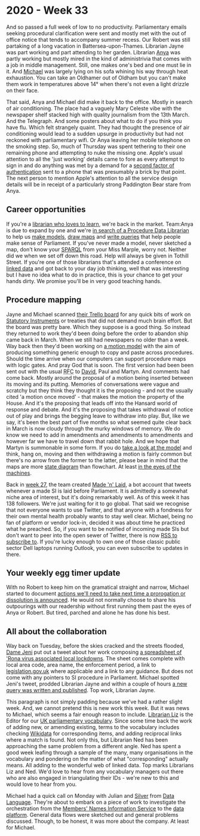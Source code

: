 # 2020 - Week 33

And so passed a full week of low to no productivity. Parliamentary emails seeking procedural clarification were sent and mostly met with the out of office notice that tends to accompany summer recess. Our Robert was still partaking of a long vacation in Battersea-upon-Thames. Librarian Jayne was part working and part attending to her garden. Librarian [Anya](https://twitter.com/bitten_) was partly working but mostly mired in the kind of administrivia that comes with a job in middle management. Still, one makes one's bed and one must lie in it. And [Michael](https://twitter.com/fantasticlife) was largely lying on his sofa whining his way through heat exhaustion. You can take an Oldhamer out of Oldham but you can't make them work in temperatures above 14° when there's not even a light drizzle on their face.

That said, Anya and Michael did make it back to the office. Mostly in search of air conditioning. The place had a vaguely Mary Celeste vibe with the newspaper shelf stacked high with quality journalism from the 13th March. And the Telegraph. And some posters about what to do if you think you have flu. Which felt strangely quaint. They had thought the presence of air conditioning would lead to a sudden upsurge in productivity but had not reckoned with parliamentary wifi. Or Anya leaving her mobile telephone on the smoking step. So, much of Thursday was spent tethering to their one remaining phone and attempting to nuke the missing one. Apple's usual attention to all the 'just working' details came to fore as every attempt to sign in and do anything was met by a demand for a [second factor of authentication](https://en.wikipedia.org/wiki/Multi-factor_authentication) sent to a phone that was presumably a brick by that point. The next person to mention Apple's attention to all the service design details will be in receipt of a particularly strong Paddington Bear stare from Anya.

## Career opportunities

If you're a [librarian who loves to learn](https://twitter.com/commonslibrary/status/1293141863071875073), we're back in the market. Team:Anya is due to expand by one and we're [in search of a Procedure Data Librarian](https://housesofparliament.tal.net/vx/appcentre-HouseOfCommons/brand-2/candidate/so/pm/1/pl/15/opp/1750-Procedure-Data-Librarian/en-GB) to help us [make models](https://ukparliament.github.io/ontologies/), [draw maps](https://ukparliament.github.io/ontologies/procedure/procedure-ontology.html#maps) and [write queries](https://ukparliament.github.io/ontologies/procedure/meta/queries/) that help people make sense of Parliament. If you've never made a model, never sketched a map, don't know your [SPARQL](https://en.wikipedia.org/wiki/SPARQL) from your Miss Marple, worry not. Neither did we when we set off down this road. Help will always be given in Tothill Street. If you're one of those librarians that's attended a conference on [linked data](https://en.wikipedia.org/wiki/Linked_data) and got back to your day job thinking, well that was interesting but I have no idea what to do in practice, this is your chance to get your hands dirty. We  promise you'll be in very good teaching hands.

## Procedure mapping

Jayne and Michael scanned [their Trello board](https://trello.com/b/HRIwjNQD/parliament-procedure) for any quick bits of work on [Statutory Instruments](https://www.parliament.uk/site-information/glossary/statutory-instruments-sis/) or treaties that did not demand much brain effort. But the board was pretty bare. Which they suppose is a good thing. So instead they returned to work they'd been doing before the order to abandon ship came back in March. When we still had newspapers no older than a week. Way back then they'd been working on [a motion model](https://trello.com/c/WomlE1oZ/82-generic-motion-model) with the aim of producing something generic enough to copy and paste across procedures. Should the time arrive when our computers can support procedure maps with logic gates. And pray God that is soon. The first version had been been sent out with the usual <abbr title="Request for comments">RFC</abbr> to [David](https://twitter.com/clerkly), Paul and Martyn. And comments had come back. Mostly around the proposal of a motion being inserted between its moving and its putting. Memories of conversations were vague and scratchy but they think they thought it is the proposing - and not the usually cited 'a motion once moved' - that makes the motion the property of the House. And it's the proposing that leads off into the Hansard world of response and debate. And it's the proposing that takes withdrawal of notice out of play and brings the begging leave to withdraw into play. But, like we say, it's been the best part of five months so what seemed quite clear back in March is now cloudy through the murky windows of memory. We do know we need to add in amendments and amendments to amendments and however far we have to travel down that rabbit hole. And we hope that Martyn is summonable in some form. If you do [take a look at the model](https://github.com/ukparliament/ontologies/blob/master/procedure/flowcharts/meta/motions/motion.png) and think, hang on, moving and then withdrawing a motion is fairly common but there's no arrow from the former to the latter, please bear in mind that the maps are more [state diagram](https://en.wikipedia.org/wiki/State_diagram) than flowchart. At least [in the eyes of the machines](https://github.com/ukparliament/ontologies/blob/master/procedure/flowcharts/meta/motions/motion.png).

Back in [week 27](https://ukparliament.github.io/ontologies/meta/weeknotes/2020/27/), the team created [Made 'n' Laid](https://twitter.com/madenlaid), a bot account that tweets whenever a made SI is laid before Parliament. It is admittedly a somewhat niche area of interest, but it's doing remarkably well. As of this week it has 138 followers. We're just waiting for it to go global. That said we recognise that not everyone wants to use Twitter, and that anyone with a fondness for their own mental health probably wants to stay well clear. Michael, being no fan of platform or vendor lock-in, decided it was about time he practiced what he preached. So, if you want to be notified of incoming made SIs but don't want to peer into the open sewer of Twitter, there is now [RSS to subscribe to](https://made-n-laid.herokuapp.com/instruments.rss). If you're lucky enough to own one of those classic public sector Dell laptops running Outlook, you can even subscribe to updates in there. 

## Your weekly egg timer update

With no Robert to keep him on the gramatical straight and narrow, Michael started to document [actions we'll need to take next time a prorogation or dissolution is announced](http://parliament-calendar.herokuapp.com/meta/prorogation-and-dissolution). He would not normally choose to share his outpourings with our readership without first running them past the eyes of Anya or Robert. But tired, parched and alone he has done his best.

## All about the collaboration

Way back on Tuesday, before the skies cracked and the streets flooded, [Dame Jeni](https://twitter.com/jenit) put out a tweet about her work composing [a spreadsheet of 'Rona virus associated local lockdowns](https://docs.google.com/spreadsheets/d/1HBVmvsQXrkQgySW_OiTQdrS8WGCXqgWnmZ43PPi0XgY/edit#gid=0). The sheet comes complete with local area code, area name, the enforcement period, a link to [legislation.gov.uk](https://www.legislation.gov.uk/) where applicable and a link to any guidance. But does not come with any pointers to SI procedure in Parliament. Michael spotted Jeni's tweet, prodded Librarian Jayne and within a couple of hours [a new query was written and published](https://ukparliament.github.io/ontologies/procedure/meta/queries/instrument-types/statutory-instruments/#made-statutory-instruments-bringing-in-local-coronavirus-restrictions-in-england). Top work, Librarian Jayne.

This paragraph is not simply padding because we've had a rather slight week. And, we cannot pretend this is new work this week. But it was news to Michael, which seems a fair enough reason to include. 
[Librarian Liz](https://twitter.com/greensideknits) is the Editor for our [UK parliamentary vocabulary](http://www.data.parliament.uk/dataset/thesauri). Since some time back the work of adding new, or amending existing, terms to the vocabulary includes checking [Wikidata](https://www.wikidata.org/wiki/Wikidata:Main_Page) for corresponding items, and adding reciprocal links where a match is found. Not only this, but Librarian Ned has been approaching the same problem from a different angle. Ned has spent a good week leafing through a sample of the many, many organisations in the vocabulary and pondering on the matter of what "corresponding" actually means. All adding to the wonderful web of linked data. Top marks Librarians Liz and Ned. We'd love to hear from any vocabulary managers out there who are also engaged in triangulating their IDs - we're new to this and would love to hear from you.

Michael had a quick call on Monday with Julian and [Silver](https://twitter.com/silveroliver) from [Data Language](https://datalanguage.com/). They're about to embark on a piece of work to investigate the orchestration from the [Members' Names Information Service](http://data.parliament.uk/membersdataplatform/) to the [data platform](https://api.parliament.uk/). General data flows were sketched out and general problems discussed. Though, to be honest, it was more about the company. At least for Michael.





